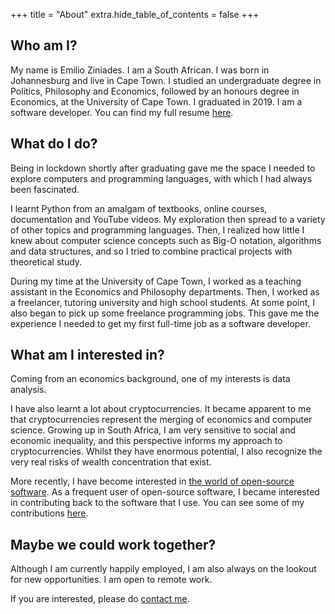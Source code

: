 +++
title = "About"
extra.hide_table_of_contents = false
+++

## Who am I?

My name is Emilio Ziniades.
I am a South African.
I was born in Johannesburg and live in Cape Town.
I studied an undergraduate degree in Politics, Philosophy and Economics, followed by an honours degree in Economics, at the University of Cape Town.
I graduated in 2019.
I am a software developer.
You can find my full resume <a href="/resume.pdf" target="_blank">here</a>.

## What do I do?

Being in lockdown shortly after graduating gave me the space I needed to explore computers and programming languages, with which I had always been fascinated.

I learnt Python from an amalgam of textbooks, online courses, documentation and YouTube videos.
My exploration then spread to a variety of other topics and programming languages.
Then, I realized how little I knew about computer science concepts such as Big-O notation, algorithms and data structures, and so I tried to combine practical projects with theoretical study.

During my time at the University of Cape Town, I worked as a teaching assistant in the Economics and Philosophy departments.
Then, I worked as a freelancer, tutoring university and high school students.
At some point, I also began to pick up some freelance programming jobs.
This gave me the experience I needed to get my first full-time job as a software developer.

## What am I interested in?

Coming from an economics background, one of my interests is data analysis.

I have also learnt a lot about cryptocurrencies.
It became apparent to me that cryptocurrencies represent the merging of economics and computer science.
Growing up in South Africa, I am very sensitive to social and economic inequality, and this perspective informs my approach to cryptocurrencies.
Whilst they have enormous potential, I also recognize the very real risks of wealth concentration that exist.

More recently, I have become interested in [the world of open-source software](https://en.wikipedia.org/wiki/The_Cathedral_and_the_Bazaar). As a frequent user of open-source software, I became interested in contributing back to the software that I use. You can see some of my contributions [here](@/open-source.md#contributions).

## Maybe we could work together?

Although I am currently happily employed, I am also always on the lookout for new opportunities.
I am open to remote work.

If you are interested, please do [contact me](mailto:emilioziniades@gmail.com).
